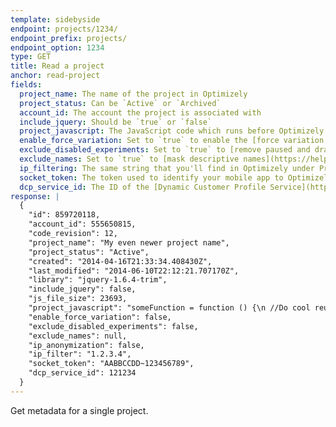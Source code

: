 ```yaml
---
template: sidebyside
endpoint: projects/1234/
endpoint_prefix: projects/
endpoint_option: 1234
type: GET
title: Read a project
anchor: read-project
fields:
  project_name: The name of the project in Optimizely
  project_status: Can be `Active` or `Archived`
  account_id: The account the project is associated with
  include_jquery: Should be `true` or `false`
  project_javascript: The JavaScript code which runs before Optimizely on all pages, **regardless** of whether or not there is a running experiment.
  enable_force_variation: Set to `true` to enable the [force variation parameter](https://help.optimizely.com/hc/en-us/articles/202480860#force_variations)
  exclude_disabled_experiments: Set to `true` to [remove paused and draft experiments](https://help.optimizely.com/hc/en-us/articles/202480860#draft_pause) from the snippet
  exclude_names: Set to `true` to [mask descriptive names](https://help.optimizely.com/hc/en-us/articles/202480860#masking_descriptive_names)
  ip_filtering: The same string that you'll find in Optimizely under Project Settings > IP Filtering, or `null` if it's not set.
  socket_token: The token used to identify your mobile app to Optimizely
  dcp_service_id: The ID of the [Dynamic Customer Profile Service](http://developers.optimizely.com/rest/customer-profiles/index.html#overview) associated with this project.
response: |
  {
    "id": 859720118,
    "account_id": 555650815,
    "code_revision": 12,
    "project_name": "My even newer project name",
    "project_status": "Active",
    "created": "2014-04-16T21:33:34.408430Z",
    "last_modified": "2014-06-10T22:12:21.707170Z",
    "library": "jquery-1.6.4-trim",
    "include_jquery": false,
    "js_file_size": 23693,
    "project_javascript": "someFunction = function () {\n //Do cool reusable stuff \n}"
    "enable_force_variation": false,
    "exclude_disabled_experiments": false,
    "exclude_names": null,
    "ip_anonymization": false,
    "ip_filter": "1.2.3.4",
    "socket_token": "AABBCCDD~123456789",
    "dcp_service_id": 121234
  }
---
```

Get metadata for a single project.
